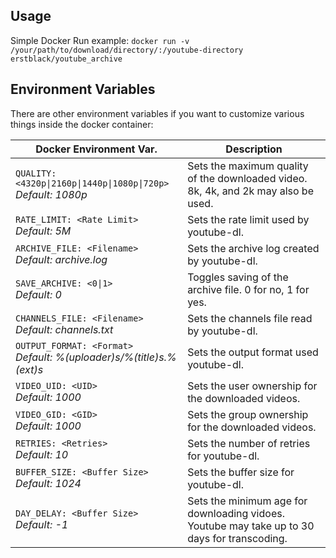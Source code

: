 ## Usage

Simple Docker Run example:
`docker run -v /your/path/to/download/directory/:/youtube-directory erstblack/youtube_archive`

## Environment Variables

There are other environment variables if you want to customize various things inside the docker container:

| Docker Environment Var. | Description |
| ----------------------- | ----------- |
| `QUALITY: <4320p\|2160p\|1440p\|1080p\|720p>`<br/> *Default: 1080p* | Sets the maximum quality of the downloaded video. 8k, 4k, and 2k may also be used. |
| `RATE_LIMIT: <Rate Limit>`<br/> *Default: 5M* | Sets the rate limit used by youtube-dl. |
| `ARCHIVE_FILE: <Filename>`<br/> *Default: archive.log* | Sets the archive log created by youtube-dl. |
| `SAVE_ARCHIVE: <0\|1>`<br/> *Default: 0* | Toggles saving of the archive file.  0 for no, 1 for yes. |
| `CHANNELS_FILE: <Filename>`<br/> *Default: channels.txt* | Sets the channels file read by youtube-dl. |
| `OUTPUT_FORMAT: <Format>`<br/> *Default: %(uploader)s/%(title)s.%(ext)s* | Sets the output format used youtube-dl. |
| `VIDEO_UID: <UID>`<br/> *Default: 1000* | Sets the user ownership for the downloaded videos. |
| `VIDEO_GID: <GID>`<br/> *Default: 1000* | Sets the group ownership for the downloaded videos. |
| `RETRIES: <Retries>`<br/> *Default: 10* | Sets the number of retries for youtube-dl. |
| `BUFFER_SIZE: <Buffer Size>`<br/> *Default: 1024* | Sets the buffer size for youtube-dl. |
| `DAY_DELAY: <Buffer Size>`<br/> *Default: -1* | Sets the minimum age for downloading vidoes.  Youtube may take up to 30 days for transcoding. |
